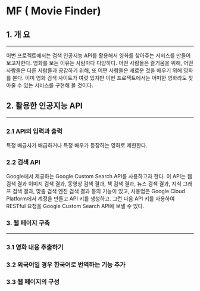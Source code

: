 # MF ( Movie Finder)

## 1. 개 요
* * *
이번 프로젝트에서는 검색 인공지능 API를 활용해서 영화를 찾아주는 서비스를 만들어 보고자한다. 영화를 보는 이유는 사람마다 다양하다. 어떤 사람들은 즐거움을 위해, 어떤 사람들은 다른 사람들과 공감하기 위해, 또 어떤 사람들은 새로운 것을 배우기 위해 영화를 본다. 이미 영화 검색 사이트가 여럿 있지만 이번 프로젝트에서는 어떠한 영화라도 찾아줄 수 있는 서비스를 구현해 볼 것이다.

##  2. 활용한 인공지능 API
* * *
### 2.1 API의 입력과 출력
특정 배급사가 배급하거나 특정 배우가 등장하는 영화로 제한한다.
### 2.2 검색 API
Google에서 제공하는 Google Custom Search API를 사용하고자 한다. 이 API는 웹 검색 결과
이미지 검색 결과, 동영상 검색 결과, 책 검색 결과, 뉴스 검색 결과, 지식 그래프 검색 결과, 맞춤 검색 엔진 검색 결과 등의 기능이 있고, 사용법은  Google Cloud Platform에서 계정을 만들고 API 키를 생성하고. 그런 다음 API 키를 사용하여 RESTful 요청을 Google Custom Search API에 보낼 수 있다.
### 3. 웹 페이지 구축
* * *
### 3.1 영화 내용 추출하기
### 3.2 외국어일 경우 한국어로 번역하는 기능 추가
### 3.3 웹 페이지의 구성
